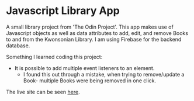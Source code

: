 # Javascript Library App

A small library project from 'The Odin Project'. This app makes use of Javascript objects as well as data attributes to add, edit, and remove Books to and from the Kwonsonian Library. I am using Firebase for the backend database.

Something I learned coding this project:

- It is possible to add multiple event listeners to an element.
	- I found this out through a mistake, when trying to remove/update a Book- multiple Books were being removed in one click.

The live site can be seen [here](https://aznafro.github.io/library/).
